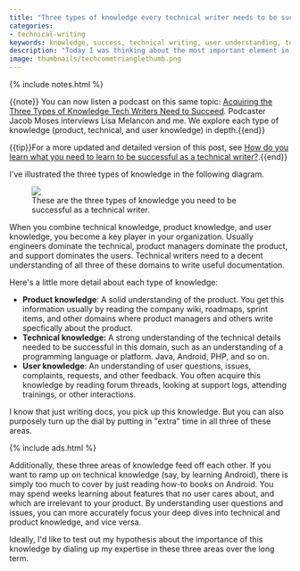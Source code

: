 ```yaml
---
title: "Three types of knowledge every technical writer needs to be successful"
categories:
- technical-writing
keywords: knowledge, success, technical writing, user understanding, technical knowledge
description: "Today I was thinking about the most important element in a successful technical writing career, and I think it's knowledge. The more you know, the better information you can write. There are at least three main types of knowledge: product knowledge, technical knowledge, and user knowledge. Just knowing one of the three won't provide you with the kind of information you need to write good documentation. "
image: thumbnails/techcommtrianglethumb.png
---
```

{% include notes.html %}

{{note}} You can now listen a podcast on this same topic: <a href="http://jacobmoses.com/podcast/tech-writer-podcast/types-of-knowledge/">Acquiring the Three Types of Knowledge Tech Writers Need to Succeed</a>. Podcaster Jacob Moses interviews Lisa Melancon and me. We explore each type of knowledge (product, technical, and user knowledge) in depth.{{end}}

{{tip}}For a more updated and detailed version of this post, see <a href="https://idratherbewriting.com/2017/02/24/how-to-learn-what-you-need-to-learn/">How do you learn what you need to learn to be successful as a technical writer?</a>.{{end}}

I've illustrated the three types of knowledge in the following diagram.

<figure><img src="{{site.media}}/techcommtriangle-01.png"/><figcaption>These are the three types of knowledge you need to be successful as a technical writer.</figcaption></figure>

When you combine technical knowledge, product knowledge, and user knowledge, you become a key player in your organization. Usually engineers dominate the technical, product managers dominate the product, and support dominates the users. Technical writers need to a decent understanding of all three of these domains to write useful documentation.

Here's a little more detail about each type of knowledge:

* **Product knowledge**: A solid understanding of the product. You get this information usually by reading the company wiki, roadmaps, sprint items, and other domains where product managers and others write specfically about the product.
* **Technical knowledge:** A strong understanding of the technical details needed to be successful in this domain, such as an understanding of a programming language or platform. Java, Android, PHP, and so on.
* **User knowledge**: An understanding of user questions, issues, complaints, requests, and other feedback. You often acquire this knowledge by reading forum threads, looking at support logs, attending trainings, or other interactions.

I know that just writing docs, you pick up this knowledge. But you can also purposely turn up the dial by putting in "extra" time in all three of these areas.

{% include ads.html %}

Additionally, these three areas of knowledge feed off each other. If you want to ramp up on technical knowledge (say, by learning Android), there is simply too much to cover by just reading how-to books on Android. You may spend weeks learning about features that no user cares about, and which are irrelevant to your product. By understanding user questions and issues, you can more accurately focus your deep dives into technical and product knowledge, and vice versa.

Ideally, I'd like to test out my hypothesis about the importance of this knowledge by dialing up my expertise in these three areas over the long term.

